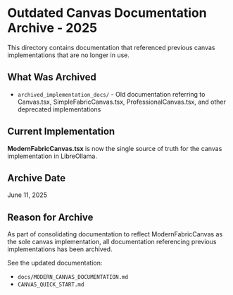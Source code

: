 # Outdated Canvas Documentation Archive - 2025

This directory contains documentation that referenced previous canvas implementations that are no longer in use.

## What Was Archived

- `archived_implementation_docs/` - Old documentation referring to Canvas.tsx, SimpleFabricCanvas.tsx, ProfessionalCanvas.tsx, and other deprecated implementations

## Current Implementation

**ModernFabricCanvas.tsx** is now the single source of truth for the canvas implementation in LibreOllama.

## Archive Date
June 11, 2025

## Reason for Archive
As part of consolidating documentation to reflect ModernFabricCanvas as the sole canvas implementation, all documentation referencing previous implementations has been archived.

See the updated documentation:
- `docs/MODERN_CANVAS_DOCUMENTATION.md`
- `CANVAS_QUICK_START.md`
